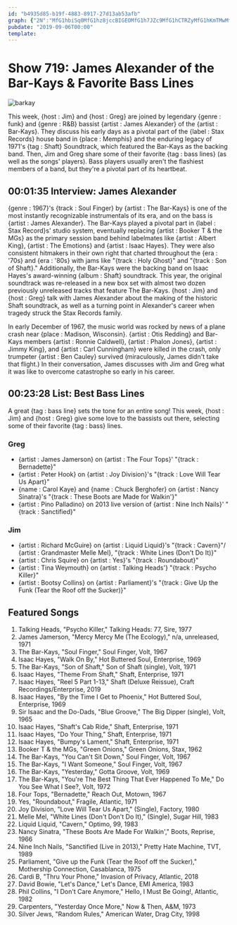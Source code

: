 ```yaml
---
id: "b4935d85-b19f-4883-8917-27d13ab53afb"
graph: {"2N":"MfG1hbiSq0MfG1hz8jccBIGEOMfG1h7JZc9MfG1hCTRZyMfG1hKmTMwMfG1hMfG1hkWV0ZMfG1hPuwXEMfG1hiTMEeMfG1hh7pMiglLqQz8jccLf0jiz8jccaN9h5z8jcc7JZc9XQS2a","134":"3qzKUBLigE0ddmiBLigEFTtYmrghtRBMGAdFTtYmBMGAdrghtRUYUIWaf4F31DdUDUYUIWBJ4iLUYUIW6jrYFBA7Yo6jrYFp94wxBA7Yop94wxBEJT5BLAGoBIZM6BLAGo8SbIDBHs25BHs25n9YMh6QkGZFZ6uZFZ6uZcUUKW6QkGZcUUKW5HwcGJQ4li"}
pubdate: "2019-09-06T00:00"
template: 
---
```






# Show 719: James Alexander of the Bar-Kays & Favorite Bass Lines

![barkay](https://static.soundopinions.org/images/2019/barkays.jpg)

This week, {host : Jim} and {host : Greg} are joined by legendary {genre : funk} and {genre : R&B} bassist {artist : James Alexander} of the {artist : Bar-Kays}. They discuss his early days as a pivotal part of the {label : Stax Records} house band in {place : Memphis} and the enduring legacy of 1971's {tag : Shaft} Soundtrack, which featured the Bar-Kays as the backing band. Then, Jim and Greg share some of their favorite {tag : bass lines} (as well as the songs' players). Bass players usually aren't the flashiest members of a band, but they're a pivotal part of its heartbeat.



## 00:01:35 Interview: James Alexander

{genre : 1967}'s {track : Soul Finger} by {artist : The Bar-Kays} is one of the most instantly recognizable instrumentals of its era, and on the bass is {artist : James Alexander}. The Bar-Kays played a pivotal part in {label : Stax Record}s' studio system, eventually replacing {artist : Booker T & the MGs} as the primary session band behind labelmates like {artist : Albert King}, {artist : The Emotions} and {artist : Isaac Hayes}. They were also consistent hitmakers in their own right that charted throughout the {era : '70s} and {era : '80s} with jams like "{track : Holy Ghost}" and "{track : Son of Shaft}." Additionally, the Bar-Kays were the backing band on Isaac Hayes's award-winning {album : Shaft} soundtrack. This year, the original soundtrack was re-released in a new box set with almost two dozen previously unreleased tracks that feature The Bar-Kays. {host : Jim} and {host : Greg} talk with James Alexander about the making of the historic Shaft soundtrack, as well as a turning point in Alexander's career when tragedy struck the Stax Records family.

In early December of 1967, the music world was rocked by news of a plane crash near {place : Madison, Wisconsin}. {artist : Otis Redding} and Bar-Kays members {artist : Ronnie Caldwell}, {artist : Phalon Jones}, {artist : Jimmy King}, and {artist : Carl Cunningham} were killed in the crash, only trumpeter {artist : Ben Cauley} survived (miraculously, James didn't take that flight.) In their conversation, James discusses with Jim and Greg what it was like to overcome catastrophe so early in his career.



## 00:23:28 List: Best Bass Lines

A great {tag : bass line} sets the tone for an entire song! This week, {host : Jim} and {host : Greg} give some love to the bassists out there, selecting some of their favorite {tag : bass} lines.


### Greg

- {artist : James Jamerson} on {artist : The Four Tops}' "{track : Bernadette}"
- {artist : Peter Hook} on {artist : Joy Division}'s "{track : Love Will Tear Us Apart}"
- {name : Carol Kaye} and {name : Chuck Berghofer} on {artist : Nancy Sinatra}'s "{track : These Boots are Made for Walkin'}"
- {artist : Pino Palladino} on 2013 live version of {artist : Nine Inch Nails}' "{track : Sanctified}"


### Jim

- {artist : Richard McGuire} on {artist : Liquid Liquid}'s "{track : Cavern}"/ {artist : Grandmaster Melle Mel}, "{track : White Lines (Don't Do It)}"
- {artist : Chris Squire} on {artist : Yes}'s "{track : Roundabout}"
- {artist : Tina Weymouth} on {artist : Talking Heads'} "{track : Psycho Killer}"
- {artist : Bootsy Collins} on {artist : Parliament}'s "{track : Give Up the Funk (Tear the Roof off the Sucker)}"



## Featured Songs

1. Talking Heads, "Psycho Killer," Talking Heads: 77, Sire, 1977
2. James Jamerson, "Mercy Mercy Me (The Ecology)," n/a, unreleased, 1971
3. The Bar-Kays, "Soul Finger," Soul Finger, Volt, 1967
4. Isaac Hayes, "Walk On By," Hot Buttered Soul, Enterprise, 1969
5. The Bar-Kays, "Son of Shaft," Son of Shaft (single), Volt, 1971
6. Isaac Hayes, "Theme From Shaft," Shaft, Enterprise, 1971
7. Isaac Hayes, "Reel 5 Part 1-13," Shaft (Deluxe Reissue), Craft Recordings/Enterprise, 2019
8. Isaac Hayes, "By the Time I Get to Phoenix," Hot Buttered Soul, Enterprise, 1969
9. Sir Isaac and the Do-Dads, "Blue Groove," The Big Dipper (single), Volt, 1965
10. Isaac Hayes, "Shaft's Cab Ride," Shaft, Enterprise, 1971
11. Isaac Hayes, "Do Your Thing," Shaft, Enterprise, 1971
12. Isaac Hayes, "Bumpy's Lament," Shaft, Enterprise, 1971
13. Booker T & the MGs, "Green Onions," Green Onions, Stax, 1962
14. The Bar-Kays, "You Can't Sit Down," Soul Finger, Volt, 1967
15. The Bar-Kays, "I Want Someone," Soul Finger, Volt, 1967
16. The Bar-Kays, "Yesterday," Gotta Groove, Volt, 1969
17. The Bar-Kays, "You're The Best Thing That Ever Happened To Me," Do You See What I See?, Volt, 1972
18. Four Tops, "Bernadette," Reach Out, Motown, 1967
19. Yes, "Roundabout," Fragile, Atlantic, 1971
20. Joy Division, "Love Will Tear Us Apart," (Single), Factory, 1980
21. Melle Mel, "White Lines (Don't Don't Do It)," (Single), Sugar Hill, 1983
22. Liquid Liquid, "Cavern," Optimo, 99, 1983
23. Nancy Sinatra, "These Boots Are Made For Walkin'," Boots, Reprise, 1966
24. Nine Inch Nails, "Sanctified (Live in 2013)," Pretty Hate Machine, TVT, 1989
25. Parliament, "Give up the Funk (Tear the Roof off the Sucker)," Mothership Connection, Casablanca, 1975
26. Cardi B, "Thru Your Phone," Invasion of Privacy, Atlantic, 2018
27. David Bowie, "Let's Dance," Let's Dance, EMI America, 1983
28. Phil Collins, "I Don't Care Anymore," Hello, I Must Be Going!, Atlantic, 1982
29. Carpenters, "Yesterday Once More," Now & Then, A&M, 1973
30. Silver Jews, "Random Rules," American Water, Drag City, 1998